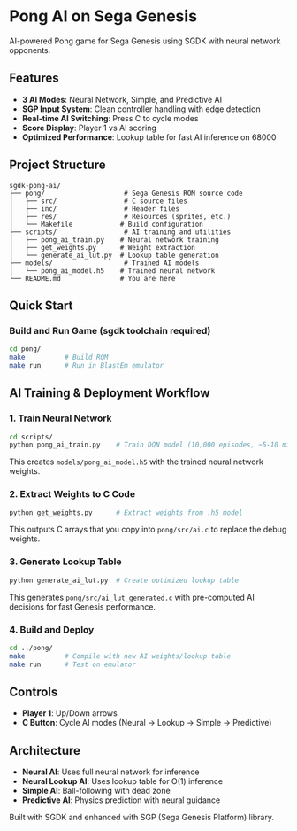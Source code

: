 # Pong AI on Sega Genesis

AI-powered Pong game for Sega Genesis using SGDK with neural network opponents.

## Features
- **3 AI Modes**: Neural Network, Simple, and Predictive AI
- **SGP Input System**: Clean controller handling with edge detection
- **Real-time AI Switching**: Press C to cycle modes
- **Score Display**: Player 1 vs AI scoring
- **Optimized Performance**: Lookup table for fast AI inference on 68000

## Project Structure
```
sgdk-pong-ai/
├── pong/                    # Sega Genesis ROM source code
│   ├── src/                 # C source files
│   ├── inc/                 # Header files
│   ├── res/                 # Resources (sprites, etc.)
│   └── Makefile            # Build configuration
├── scripts/                 # AI training and utilities
│   ├── pong_ai_train.py    # Neural network training
│   ├── get_weights.py      # Weight extraction
│   └── generate_ai_lut.py  # Lookup table generation
├── models/                  # Trained AI models
│   └── pong_ai_model.h5    # Trained neural network
└── README.md               # You are here
```

## Quick Start

### Build and Run Game (sgdk toolchain required)
```bash
cd pong/
make          # Build ROM
make run      # Run in BlastEm emulator 
```

## AI Training & Deployment Workflow

### 1. Train Neural Network
```bash
cd scripts/
python pong_ai_train.py    # Train DQN model (10,000 episodes, ~5-10 min)
```
This creates `models/pong_ai_model.h5` with the trained neural network weights.

### 2. Extract Weights to C Code
```bash
python get_weights.py      # Extract weights from .h5 model
```
This outputs C arrays that you copy into `pong/src/ai.c` to replace the debug weights.

### 3. Generate Lookup Table
```bash
python generate_ai_lut.py  # Create optimized lookup table
```
This generates `pong/src/ai_lut_generated.c` with pre-computed AI decisions for fast Genesis performance.

### 4. Build and Deploy
```bash
cd ../pong/
make          # Compile with new AI weights/lookup table
make run      # Test on emulator
```

## Controls
- **Player 1**: Up/Down arrows
- **C Button**: Cycle AI modes (Neural → Lookup → Simple → Predictive)

## Architecture
- **Neural AI**: Uses full neural network for inference
- **Neural Lookup AI**: Uses lookup table for O(1) inference
- **Simple AI**: Ball-following with dead zone
- **Predictive AI**: Physics prediction with neural guidance

Built with SGDK and enhanced with SGP (Sega Genesis Platform) library.
